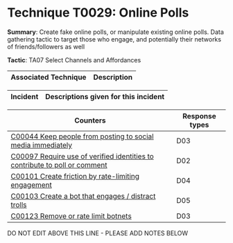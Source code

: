 # Technique T0029: Online Polls

**Summary**: Create fake online polls, or manipulate existing online polls. Data gathering tactic to target those who engage, and potentially their networks of friends/followers as well

**Tactic**: TA07 Select Channels and Affordances


| Associated Technique | Description |
| --------- | ------------------------- |



| Incident | Descriptions given for this incident |
| -------- | -------------------- |



| Counters | Response types |
| -------- | -------------- |
| [C00044 Keep people from posting to social media immediately](../../generated_pages/counters/C00044.md) | D03 |
| [C00097 Require use of verified identities to contribute to poll or comment](../../generated_pages/counters/C00097.md) | D02 |
| [C00101 Create friction by rate-limiting engagement](../../generated_pages/counters/C00101.md) | D04 |
| [C00103 Create a bot that engages / distract trolls](../../generated_pages/counters/C00103.md) | D05 |
| [C00123 Remove or rate limit botnets](../../generated_pages/counters/C00123.md) | D03 |


DO NOT EDIT ABOVE THIS LINE - PLEASE ADD NOTES BELOW